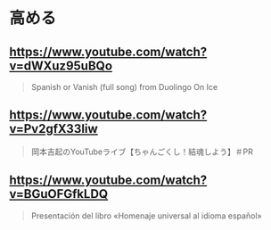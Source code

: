 # 高める

## https://www.youtube.com/watch?v=dWXuz95uBQo 

> Spanish or Vanish (full song) from Duolingo On Ice

## https://www.youtube.com/watch?v=Pv2gfX33Iiw

> 岡本吉起のYouTubeライブ【ちゃんごくし！結魂しよう】＃PR

## https://www.youtube.com/watch?v=BGuOFGfkLDQ 

> Presentación del libro «Homenaje universal al idioma español» 
